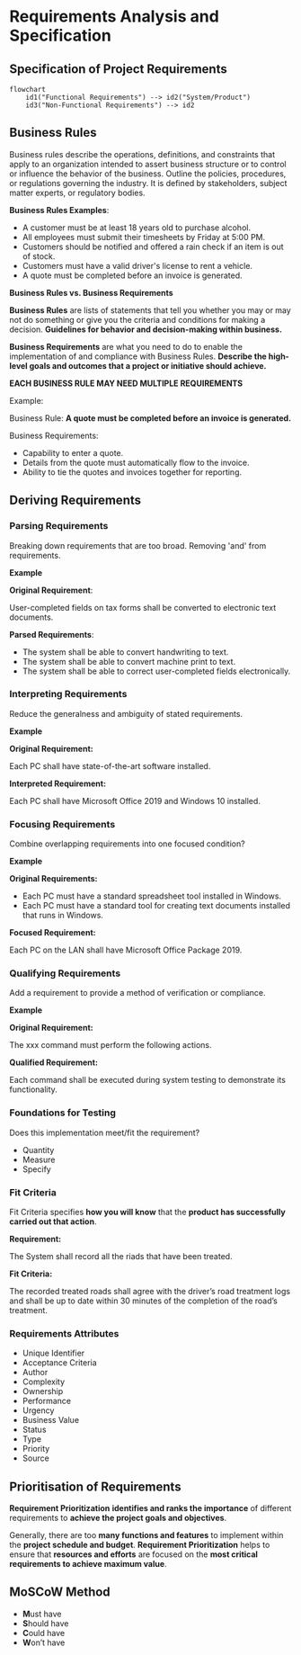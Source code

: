 # Requirements Analysis and Specification

## Specification of Project Requirements

```mermaid
flowchart
    id1("Functional Requirements") --> id2("System/Product")
    id3("Non-Functional Requirements") --> id2
```

## Business Rules

Business rules describe the operations, definitions, and constraints that apply to an organization intended to assert business structure or to control or influence the behavior of the business. Outline the policies, procedures, or regulations governing the industry. It is defined by stakeholders, subject matter experts, or regulatory bodies.

**Business Rules Examples**:

- A customer must be at least 18 years old to purchase alcohol.
- All employees must submit their timesheets by Friday at 5:00 PM.
- Customers should be notified and offered a rain check if an item is out of stock.
- Customers must have a valid driver's license to rent a vehicle.
- A quote must be completed before an invoice is generated.

**Business Rules vs. Business Requirements**

**Business Rules** are lists of statements that tell you whether you may or may not do something or give you the criteria and conditions for making a decision. **Guidelines for behavior and decision-making within business.**

**Business Requirements** are what you need to do to enable the implementation of and compliance with Business Rules. **Describe the high-level goals and outcomes that a project or initiative should achieve.**

**EACH BUSINESS RULE MAY NEED MULTIPLE REQUIREMENTS**

Example:

Business Rule: **A quote must be completed before an invoice is generated.**

Business Requirements: 

- Capability to enter a quote.
- Details from the quote must automatically flow to the invoice.
- Ability to tie the quotes and invoices together for reporting.


## Deriving Requirements

### Parsing Requirements 

Breaking down requirements that are too broad. Removing 'and' from requirements.

**Example** 

**Original Requirement**:

User-completed fields on tax forms shall be converted to electronic text documents.

**Parsed Requirements**:

- The system shall be able to convert handwriting to text.
- The system shall be able to convert machine print to text.
- The system shall be able to correct user-completed fields electronically.


### Interpreting Requirements

Reduce the generalness and ambiguity of stated requirements.

**Example** 

**Original Requirement:**

Each PC shall have state-of-the-art software installed.

**Interpreted Requirement:**

Each PC shall have Microsoft Office 2019 and Windows 10 installed.

### Focusing Requirements

Combine overlapping requirements into one focused condition?

**Example** 

**Original Requirements:**

- Each PC must have a standard spreadsheet tool installed in Windows.
- Each PC must have a standard tool for creating text documents installed that runs in Windows.

**Focused Requirement:**

Each PC on the LAN shall have Microsoft Office Package 2019.

### Qualifying Requirements

Add a requirement to provide a method of verification or compliance.

**Example** 

**Original Requirement:**

The xxx command must perform the following actions.

**Qualified Requirement:**

Each command shall be executed during system testing to demonstrate its functionality.

### Foundations for Testing

Does this implementation meet/fit the requirement?

- Quantity
- Measure
- Specify

### Fit Criteria

Fit Criteria specifies **how you will know** that the **product has successfully carried out that action**.

**Requirement:**

The System shall record all the riads that have been treated.

**Fit Criteria:**

The recorded treated roads shall agree with the driver’s road treatment logs and shall be up to date within 30 minutes of the completion of the road’s treatment.

### Requirements Attributes

- Unique Identifier
- Acceptance Criteria
- Author
- Complexity
- Ownership
- Performance
- Urgency
- Business Value
- Status
- Type
- Priority
- Source


## Prioritisation of Requirements

**Requirement Prioritization** **identifies and ranks the importance** of different requirements to **achieve the project goals and objectives**.

Generally, there are too **many functions and features** to implement within the **project schedule and budget**. **Requirement Prioritization** helps to ensure that **resources and efforts** are focused on the **most critical requirements to achieve maximum value**.


## MoSCoW Method

- **M**ust have
- **S**hould have
- **C**ould have
- **W**on’t have






